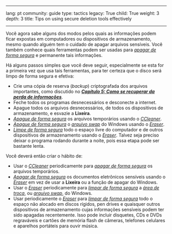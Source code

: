 

---

lang: pt
community: guide
type: tactics
legacy: True
child: True
weight: 3
depth: 3
title: Tips on using secure deletion tools effectively

---

Você agora sabe alguns dos modos pelos quais as informações podem ficar expostas em computadores ou dispositivos de armazenamento, mesmo quando alguém tem o cuidado de apagar arquivos sensíveis. Você também conhece quais ferramentas podem ser usadas para [*apagar de forma segura*](/pt/glossary#Wiping) e permanente tais informações.

Há alguns passos simples que você deve seguir, especialmente se esta for a primeira vez que usa tais ferramentas, para ter certeza que o disco será limpo de forma segura e efetiva:

- Crie uma cópia de reserva (*backup*) criptografada dos arquivos importantes, como discutido no [***Capítulo 5: Como se recuperar da perda de informações***](/pt/chapter-5).
- Feche todos os programas desnecessários e desconecte a internet.
- Apague todos os arquivos desnecessários, de todos os dispositivos de armazenamento, e esvazie a **Lixeira**.
- [*Apague de forma segura*](/pt/glossary#Wiping) os arquivos temporários usando o [*CCleaner*](/pt/glossary#CCleaner).
- [*Apague de forma segura*](/pt/glossary#Wiping) o [*arquivo swap*](/pt/glossary#Swap_file) do Windows usando o [*Eraser*](/pt/glossary#Eraser).
- [*Limpe de forma segura*](/pt/glossary#Wiping) todo o espaço livre do computador e de outros dispositivos de armazenamento usando o [*Eraser*](/pt/glossary#Eraser). Talvez seja preciso deixar o programa rodando durante a noite, pois essa etapa pode ser bastante lenta.

Você deverá então criar o hábito de:

- Usar o [*CCleaner*](/pt/glossary#CCleaner) periodicamente para [*apagar de forma segura*](/pt/glossary#Wiping) os arquivos temporários.
- [*Apagar de forma segura*](/pt/glossary#Wiping) os documentos eletrônicos sensíveis usando o [*Eraser*](/pt/glossary#Eraser) em vez de usar a **Lixeira** ou a função de apagar do Windows.
- Usar o [*Eraser*](/pt/glossary#Eraser) periodicamente para [*limpar de forma segura*](/pt/glossary#Wiping) a [*área de troca*](/pt/glossary#Swap_file), ou [*arquivo swap*](/pt/glossary#Swap_file), do Windows.
- Usar periodicamente o [*Eraser*](/pt/glossary#Eraser) para [*limpar de forma segura*](/pt/glossary#Wiping) todo o espaço não alocado em discos rígidos, pen drives e quaisquer outros dispositivos de armazenamento cujas informações sensíveis podem ter sido apagadas recentemente. Isso pode incluir disquetes, CDs e DVDs regraváveis e cartões de memória flash de câmeras, telefones celulares e aparelhos portáteis para ouvir música.

